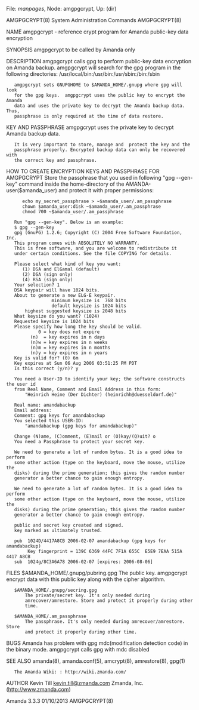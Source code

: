 File: *manpages*,  Node: amgpgcrypt,  Up: (dir)

AMGPGCRYPT(8)           System Administration Commands           AMGPGCRYPT(8)



NAME
       amgpgcrypt - reference crypt program for Amanda public-key data
       encryption

SYNOPSIS
       amgpgcrypt  to be called by Amanda only

DESCRIPTION
       amgpgcrypt calls gpg to perform public-key data encryption on Amanda
       backup.  amgpgcrypt will search for the gpg program in the following
       directories: /usr/local/bin:/usr/bin:/usr/sbin:/bin:/sbin

       amgpgcrypt sets GNUPGHOME to $AMANDA_HOME/.gnupg where gpg will look
       for the gpg keys.  amgpgcrypt uses the public key to encrypt the Amanda
       data and uses the private key to decrypt the Amanda backup data. Thus,
       passphrase is only required at the time of data restore.

KEY AND PASSPHRASE
       amgpgcrypt uses the private key to decrypt Amanda backup data.

       It is very important to store, manage and  protect the key and the
       passphrase properly. Encrypted backup data can only be recovered with
       the correct key and passphrase.

HOW TO CREATE ENCRYPTION KEYS AND PASSPHRASE FOR AMGPGCRYPT
       Store the passphrase that you used in following "gpg --gen-key" command
       inside the home-directory of the AMANDA-user($amanda_user) and protect
       it with proper permissions:

          echo my_secret_passphrase > ~$amanda_user/.am_passphrase
          chown $amanda_user:disk ~$amanda_user/.am_passphrase
          chmod 700 ~$amanda_user/.am_passphrase

       Run "gpg --gen-key". Below is an example:
       $ gpg --gen-key
       gpg (GnuPG) 1.2.6; Copyright (C) 2004 Free Software Foundation, Inc.
       This program comes with ABSOLUTELY NO WARRANTY.
       This is free software, and you are welcome to redistribute it
       under certain conditions. See the file COPYING for details.

       Please select what kind of key you want:
          (1) DSA and ElGamal (default)
          (2) DSA (sign only)
          (4) RSA (sign only)
       Your selection? 1
       DSA keypair will have 1024 bits.
       About to generate a new ELG-E keypair.
                     minimum keysize is  768 bits
                     default keysize is 1024 bits
           highest suggested keysize is 2048 bits
       What keysize do you want? (1024)
       Requested keysize is 1024 bits
       Please specify how long the key should be valid.
                0 = key does not expire
             (n)  = key expires in n days
             (n)w = key expires in n weeks
             (n)m = key expires in n months
             (n)y = key expires in n years
       Key is valid for? (0) 6m
       Key expires at Sun 06 Aug 2006 03:51:25 PM PDT
       Is this correct (y/n)? y

       You need a User-ID to identify your key; the software constructs the user id
       from Real Name, Comment and Email Address in this form:
           "Heinrich Heine (Der Dichter) (heinrichh@duesseldorf.de)"

       Real name: amandabackup
       Email address:
       Comment: gpg keys for amandabackup
       You selected this USER-ID:
           "amandabackup (gpg keys for amandabackup)"

       Change (N)ame, (C)omment, (E)mail or (O)kay/(Q)uit? o
       You need a Passphrase to protect your secret key.

       We need to generate a lot of random bytes. It is a good idea to perform
       some other action (type on the keyboard, move the mouse, utilize the
       disks) during the prime generation; this gives the random number
       generator a better chance to gain enough entropy.

       We need to generate a lot of random bytes. It is a good idea to perform
       some other action (type on the keyboard, move the mouse, utilize the
       disks) during the prime generation; this gives the random number
       generator a better chance to gain enough entropy.

       public and secret key created and signed.
       key marked as ultimately trusted.

       pub  1024D/4417A8CB 2006-02-07 amandabackup (gpg keys for amandabackup)
            Key fingerprint = 139C 6369 44FC 7F1A 655C  E5E9 7EAA 515A 4417 A8CB
       sub  1024g/8C3A6A78 2006-02-07 [expires: 2006-08-06]

FILES
       $AMANDA_HOME/.gnupg/pubring.gpg
           The public key.  amgpgcrypt encrypt data with this public key along
           with the cipher algorithm.

       $AMANDA_HOME/.gnupg/secring.gpg
           The private/secret key. It's only needed during
           amrecover/amrestore. Store and protect it properly during other
           time.

       $AMANDA_HOME/.am_passphrase
           The passphrase. It's only needed during amrecover/amrestore. Store
           and protect it properly during other time.

BUGS
       Amanda has problem with gpg mdc(modification detection code) in the
       binary mode.  amgpgcrypt calls gpg with mdc disabled

SEE ALSO
       amanda(8), amanda.conf(5), amcrypt(8), amrestore(8), gpg(1)

       The Amanda Wiki: : http://wiki.zmanda.com/

AUTHOR
       Kevin Till <kevin.till@zmanda.com>
           Zmanda, Inc. (http://www.zmanda.com)



Amanda 3.3.3                      01/10/2013                     AMGPGCRYPT(8)
